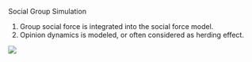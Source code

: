 Social Group Simulation
1. Group social force is integrated into the social force model.    
2. Opinion dynamics is modeled, or often considered as herding effect.   

![](https://github.com/godisreal/group-social-force/blob/master/fig/opinionDynamics.PNG)

